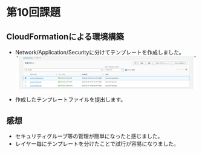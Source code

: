 # 第10回課題

## CloudFormationによる環境構築

- Network/Application/Securityに分けてテンプレートを作成しました。
  ![ConsoleLogin](lecture10_images\cloudformation.png)

- 作成したテンプレートファイルを提出します。

## 感想

- セキュリティグループ等の管理が簡単になったと感じました。
- レイヤー毎にテンプレートを分けたことで試行が容易になりました。